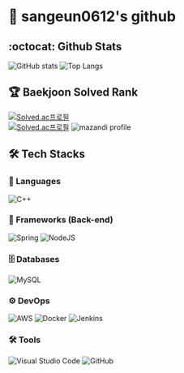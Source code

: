 # 👋 sangeun0612's github
## :octocat: Github Stats
![GitHub stats](https://github-readme-stats.vercel.app/api?username=sangeun0612&show_icons=true&theme=ambient_gradient)
![Top Langs](https://github-readme-stats.vercel.app/api/top-langs/?username=sangeun0612&layout=compact&theme=ambient_gradient)  
## :trophy: Baekjoon Solved Rank
[![Solved.ac프로필](http://mazassumnida.wtf/api/mini/generate_badge?boj=sss1123634)](https://solved.ac/sss1123634)
<br>
[![Solved.ac프로필](http://mazassumnida.wtf/api/v2/generate_badge?boj=sss1123634)](https://solved.ac/sss1123634)
![mazandi profile](http://mazandi.herokuapp.com/api?handle=sss1123634&theme=warm)
## :hammer_and_wrench: Tech Stacks
### 🧠 Languages
![C++](https://img.shields.io/badge/c++-%2300599C.svg?style=for-the-badge&logo=c%2B%2B&logoColor=white)
### 🧩 Frameworks (Back-end)
![Spring](https://img.shields.io/badge/spring-%236DB33F.svg?style=for-the-badge&logo=spring&logoColor=white)
![NodeJS](https://img.shields.io/badge/node.js-6DA55F?style=for-the-badge&logo=node.js&logoColor=white)
### 🗄️ Databases
![MySQL](https://img.shields.io/badge/mysql-4479A1.svg?style=for-the-badge&logo=mysql&logoColor=white)
### ⚙️ DevOps
![AWS](https://img.shields.io/badge/AWS-%23FF9900.svg?style=for-the-badge&logo=amazon-aws&logoColor=white)
![Docker](https://img.shields.io/badge/docker-%230db7ed.svg?style=for-the-badge&logo=docker&logoColor=white)
![Jenkins](https://img.shields.io/badge/jenkins-%232C5263.svg?style=for-the-badge&logo=jenkins&logoColor=white)
### 🛠️ Tools
![Visual Studio Code](https://img.shields.io/badge/Visual%20Studio%20Code-0078d7.svg?style=for-the-badge&logo=visual-studio-code&logoColor=white)
![GitHub](https://img.shields.io/badge/github-%23121011.svg?style=for-the-badge&logo=github&logoColor=white)
